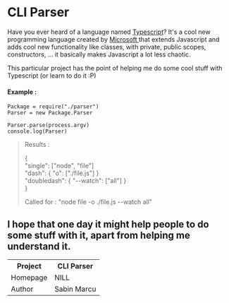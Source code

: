 # CLI Parser

Have you ever heard of a language named [Typescript]("http://typescriptlang.com/")?
It's a cool new programming language created by [ Microsoft ]("http://microsoft.com/") that extends Javascript and adds cool new functionality like classes, with private, public scopes, constructors, ... it basically makes Javascript a lot less chaotic.

This particular project has the point of helping me do some cool stuff with Typescript (or learn to do it :P)

#### Example : 

	Package = require("./parser")
	Parser = new Package.Parser

	Parser.parse(process.argv)
	console.log(Parser)

> Results :   
>      
> {    
> "single": ["node", "file"]  
> "dash": { "o": ["./file.js"] }    
> "doubledash": { "--watch": ["all"] }    
> }    
>        
>        
> Called for : "node file -o ./file.js --watch all"


##

## I hope that one day it might help people to do some stuff with it, apart from helping me understand it.

<table>
	<tr>
		<th>Project</th>
		<th>CLI Parser</th>
	</tr>
	<tr>
		<td>Homepage</td>
		<td>NILL</td>
	</tr>
	<tr>
		<td>Author</td>
		<td>Sabin Marcu</td>
	</tr>
</table>
